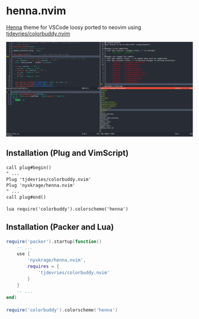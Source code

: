 # henna.nvim
[Henna](https://github.com/httpsterio/vscode-henna) theme for VSCode loosy ported to neovim using [tjdevries/colorbuddy.nvim](https://github.com/tjdevries/colorbuddy.nvim)

![screenshot of neovim with theme applied](./media/henna.nvim.png)

## Installation (Plug and VimScript)

```vim
call plug#begin()
" ...
Plug 'tjdevries/colorbuddy.nvim'
Plug 'nyxkrage/henna.nvim'
" ...
call plug#end()

lua require('colorbuddy').colorscheme('henna')
```

## Installation (Packer and Lua)

```lua
require('packer').startup(function()
	-- ...
	use {
		'nyxkrage/henna.nvim',
		requires = {
			'tjdevries/colorbuddy.nvim'
		}
	}
	-- ...
end)

require('colorbuddy').colorscheme('henna')
```
